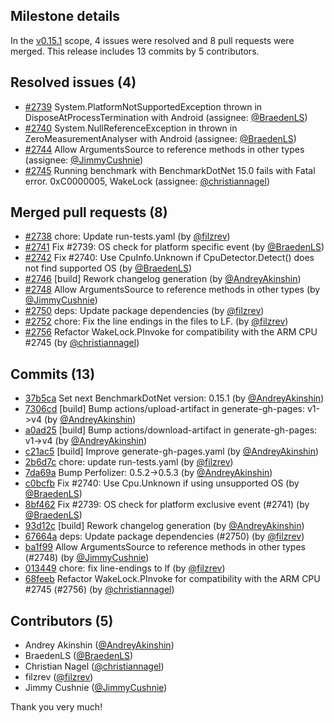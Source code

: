 ## Milestone details

In the [v0.15.1](https://github.com/dotnet/BenchmarkDotNet/issues?q=milestone:v0.15.1) scope, 
4 issues were resolved and 8 pull requests were merged.
This release includes 13 commits by 5 contributors.

## Resolved issues (4)

* [#2739](https://github.com/dotnet/BenchmarkDotNet/issues/2739) System.PlatformNotSupportedException thrown in DisposeAtProcessTermination with Android (assignee: [@BraedenLS](https://github.com/BraedenLS))
* [#2740](https://github.com/dotnet/BenchmarkDotNet/issues/2740) System.NullReferenceException in thrown in ZeroMeasurementAnalyser with Android (assignee: [@BraedenLS](https://github.com/BraedenLS))
* [#2744](https://github.com/dotnet/BenchmarkDotNet/issues/2744) Allow ArgumentsSource to reference methods in other types (assignee: [@JimmyCushnie](https://github.com/JimmyCushnie))
* [#2745](https://github.com/dotnet/BenchmarkDotNet/issues/2745) Running benchmark with BenchmarkDotNet 15.0 fails with Fatal error. 0xC0000005, WakeLock (assignee: [@christiannagel](https://github.com/christiannagel))

## Merged pull requests (8)

* [#2738](https://github.com/dotnet/BenchmarkDotNet/pull/2738) chore: Update run-tests.yaml (by [@filzrev](https://github.com/filzrev))
* [#2741](https://github.com/dotnet/BenchmarkDotNet/pull/2741) Fix #2739: OS check for platform specific event (by [@BraedenLS](https://github.com/BraedenLS))
* [#2742](https://github.com/dotnet/BenchmarkDotNet/pull/2742) Fix #2740: Use CpuInfo.Unknown if CpuDetector.Detect() does not find supported OS (by [@BraedenLS](https://github.com/BraedenLS))
* [#2746](https://github.com/dotnet/BenchmarkDotNet/pull/2746) [build] Rework changelog generation (by [@AndreyAkinshin](https://github.com/AndreyAkinshin))
* [#2748](https://github.com/dotnet/BenchmarkDotNet/pull/2748) Allow ArgumentsSource to reference methods in other types (by [@JimmyCushnie](https://github.com/JimmyCushnie))
* [#2750](https://github.com/dotnet/BenchmarkDotNet/pull/2750) deps: Update package dependencies (by [@filzrev](https://github.com/filzrev))
* [#2752](https://github.com/dotnet/BenchmarkDotNet/pull/2752) chore: Fix the line endings in the files to LF. (by [@filzrev](https://github.com/filzrev))
* [#2756](https://github.com/dotnet/BenchmarkDotNet/pull/2756) Refactor WakeLock.PInvoke for compatibility with the ARM CPU #2745 (by [@christiannagel](https://github.com/christiannagel))

## Commits (13)

* [37b5ca](https://github.com/dotnet/BenchmarkDotNet/commit/37b5ca505eb1783194c3f82b57c01b0aa149c489) Set next BenchmarkDotNet version: 0.15.1 (by [@AndreyAkinshin](https://github.com/AndreyAkinshin))
* [7306cd](https://github.com/dotnet/BenchmarkDotNet/commit/7306cdf5e9aed7aeeefc4a4361dbd9bb371ca80a) [build] Bump actions/upload-artifact in generate-gh-pages: v1->v4 (by [@AndreyAkinshin](https://github.com/AndreyAkinshin))
* [a0ad25](https://github.com/dotnet/BenchmarkDotNet/commit/a0ad259a72d31945d0dda19e1cd188c8506b52fe) [build] Bump actions/download-artifact in generate-gh-pages: v1->v4 (by [@AndreyAkinshin](https://github.com/AndreyAkinshin))
* [c21ac5](https://github.com/dotnet/BenchmarkDotNet/commit/c21ac5a4e976aa38f91c5509cfa3231975768b93) [build] Improve generate-gh-pages.yaml (by [@AndreyAkinshin](https://github.com/AndreyAkinshin))
* [2b6d7c](https://github.com/dotnet/BenchmarkDotNet/commit/2b6d7c796b5ba667c4729aabc1baa1181c556ef7) chore: update run-tests.yaml (by [@filzrev](https://github.com/filzrev))
* [7da69a](https://github.com/dotnet/BenchmarkDotNet/commit/7da69ade92ad898406229ff7d9ba931236804538) Bump Perfolizer: 0.5.2->0.5.3 (by [@AndreyAkinshin](https://github.com/AndreyAkinshin))
* [c0bcfb](https://github.com/dotnet/BenchmarkDotNet/commit/c0bcfb965752d9d7ffe32e0a93e95bfec5c09b36) Fix #2740: Use Cpu.Unknown if using unsupported OS (by [@BraedenLS](https://github.com/BraedenLS))
* [8bf462](https://github.com/dotnet/BenchmarkDotNet/commit/8bf4623c41201bc9877ea4976c24f6c8c0ebd969) Fix #2739: OS check for platform exclusive event (#2741) (by [@BraedenLS](https://github.com/BraedenLS))
* [93d12c](https://github.com/dotnet/BenchmarkDotNet/commit/93d12c42c0adbc33702cdc42e1fc494d2c919208) [build] Rework changelog generation (by [@AndreyAkinshin](https://github.com/AndreyAkinshin))
* [67664a](https://github.com/dotnet/BenchmarkDotNet/commit/67664a313fba76cff2d8f53fe2b77f4bd08fefe5) deps: Update package dependencies (#2750) (by [@filzrev](https://github.com/filzrev))
* [ba1f99](https://github.com/dotnet/BenchmarkDotNet/commit/ba1f9982bc920d95ee6b84d4d731cf3ada40df9e) Allow ArgumentsSource to reference methods in other types (#2748) (by [@JimmyCushnie](https://github.com/JimmyCushnie))
* [013449](https://github.com/dotnet/BenchmarkDotNet/commit/0134497366cb7276116fae416c1f5040123de466) chore: fix line-endings to lf (by [@filzrev](https://github.com/filzrev))
* [68feeb](https://github.com/dotnet/BenchmarkDotNet/commit/68feeb4adb923c970074cb122426678438daa2df) Refactor WakeLock.PInvoke for compatibility with the ARM CPU #2745 (#2756) (by [@christiannagel](https://github.com/christiannagel))

## Contributors (5)

* Andrey Akinshin ([@AndreyAkinshin](https://github.com/AndreyAkinshin))
* BraedenLS ([@BraedenLS](https://github.com/BraedenLS))
* Christian Nagel ([@christiannagel](https://github.com/christiannagel))
* filzrev ([@filzrev](https://github.com/filzrev))
* Jimmy Cushnie ([@JimmyCushnie](https://github.com/JimmyCushnie))

Thank you very much!

